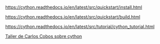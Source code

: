 
https://cython.readthedocs.io/en/latest/src/quickstart/install.html

https://cython.readthedocs.io/en/latest/src/quickstart/build.html

https://cython.readthedocs.io/en/latest/src/tutorial/cython_tutorial.html

[Taller de Carlos Cobos sobre cython](https://github.com/kcobos/Cython)